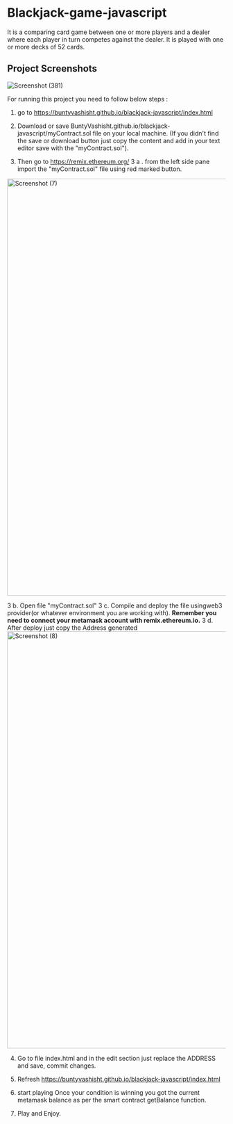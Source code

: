 # Blackjack-game-javascript
It is a comparing card game between one or more players and a dealer where each player in turn competes against the dealer. It is played with one or more decks of 52 cards.

## Project Screenshots
![Screenshot (381)](https://user-images.githubusercontent.com/63305945/97231531-99d77400-1801-11eb-8136-88ec92d03a57.png)


For running this project you need to follow below steps :

1. go to https://buntyvashisht.github.io/blackjack-javascript/index.html

2. Download or save BuntyVashisht.github.io/blackjack-javascript/myContract.sol file on your local machine. (If you didn't find the save or download button just copy the content and add in your text editor save with the "myContract.sol").

3. Then go to https://remix.ethereum.org/
   3 a . from the left side pane import the "myContract.sol" file using red marked button.
  <img width="960" alt="Screenshot (7)" src="https://user-images.githubusercontent.com/36842230/166191023-113cb56d-63e8-440c-afb1-6b3c17c21266.png">
 
  3 b. Open file "myContract.sol"
  3 c. Compile and deploy the file usingweb3 provider(or whatever environment you are working with). **Remember you need to connect your metamask account with remix.ethereum.io.**
  3 d. After deploy just copy the Address generated 
  <img width="960" alt="Screenshot (8)" src="https://user-images.githubusercontent.com/36842230/166191320-acf3ed69-07a2-41e4-918a-ce9785740bf6.png">

4. Go to file index.html and in the edit section just replace the ADDRESS and save, commit changes.

5. Refresh https://buntyvashisht.github.io/blackjack-javascript/index.html

6. start playing Once your condition is winning you got the current metamask balance as per the smart contract getBalance function.

7. Play and Enjoy.
